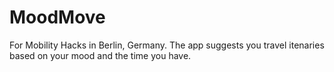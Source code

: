 # MoodMove
For Mobility Hacks in Berlin, Germany. The app suggests you travel itenaries based on your mood and the time you have. 
